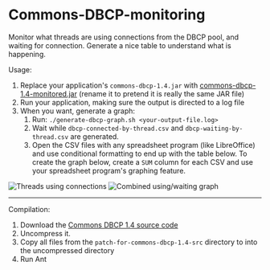 Commons-DBCP-monitoring
=======================

Monitor what threads are using connections from the DBCP pool, and waiting for connection. Generate a nice table to understand what is happening.

Usage:

1. Replace your application's `commons-dbcp-1.4.jar` with [commons-dbcp-1.4-monitored.jar](https://github.com/nicolas-raoul/Commons-DBCP-monitoring/raw/master/commons-dbcp-1.4-monitored.jar) (rename it to pretend it is really the same JAR file)
2. Run your application, making sure the output is directed to a log file
3. When you want, generate a graph:
   1. Run: `./generate-dbcp-graph.sh <your-output-file.log>`
   2. Wait while `dbcp-connected-by-thread.csv` and `dbcp-waiting-by-thread.csv` are generated.
   3. Open the CSV files with any spreadsheet program (like LibreOffice) and use conditional formatting to end up with the table below. To create the graph below, create a `SUM` column for each CSV and use your spreadsheet program's graphing feature.

![Threads using connections](https://raw.github.com/nicolas-raoul/Commons-DBCP-monitoring/master/screenshots/threads-using-connections.png)
![Combined using/waiting graph](https://raw.github.com/nicolas-raoul/Commons-DBCP-monitoring/master/screenshots/combined-graph.png)

---

Compilation:

1. Download the [Commons DBCP 1.4 source code](http://ftp.jaist.ac.jp/pub/apache//commons/dbcp/source/commons-dbcp-1.4-src.tar.gz)
2. Uncompress it.
3. Copy all files from the `patch-for-commons-dbcp-1.4-src` directory to into the uncompressed directory
4. Run Ant
